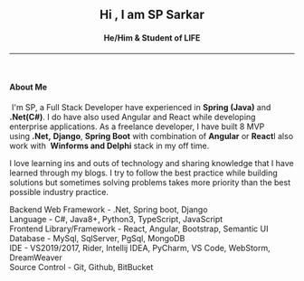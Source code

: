 <h2 align="center">Hi , I am SP Sarkar </h2>
<h4 align="center">He/Him & Student of LIFE </h4>
<hr/>

<br/>
<h4 align="left">About Me</h4>
<p align="left">
 I'm SP, a Full Stack Developer have experienced in <b>Spring (Java)</b> and <b>.Net(C#)</b>. I do have also used Angular and React while developing enterprise applications. As a freelance developer, I have built 8 MVP using <b>.Net,</b> <b>Django</b>, <b>Spring Boot</b> with combination of <b>Angular</b> or <b>React</b>I also work with  <b>Winforms and Delphi</b> stack in my off time. 

I love learning ins and outs of technology and sharing knowledge that I have learned through my blogs. I try to follow the best practice while building solutions but sometimes solving problems takes more priority than the best possible industry practice. 
 

Backend Web Framework - .Net, Spring boot, Django<br>
Language - C#, Java8+, Python3, TypeScript, JavaScript <br>
Frontend Library/Framework - React, Angular, Bootstrap, Semantic UI <br>
Database - MySql, SqlServer, PgSql, MongoDB <br>
IDE - VS2019/2017, Rider, Intellij IDEA, PyCharm, VS Code, WebStorm, DreamWeaver <br>
Source Control - Git, Github, BitBucket <br>
</p>
